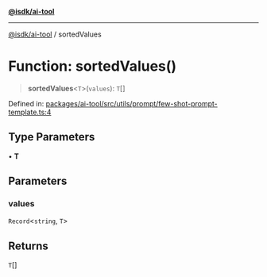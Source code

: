 [**@isdk/ai-tool**](../README.md)

***

[@isdk/ai-tool](../globals.md) / sortedValues

# Function: sortedValues()

> **sortedValues**\<`T`\>(`values`): `T`[]

Defined in: [packages/ai-tool/src/utils/prompt/few-shot-prompt-template.ts:4](https://github.com/isdk/ai-tool.js/blob/7135b3a67072644f21685b76900b7f351401749e/src/utils/prompt/few-shot-prompt-template.ts#L4)

## Type Parameters

• **T**

## Parameters

### values

`Record`\<`string`, `T`\>

## Returns

`T`[]
